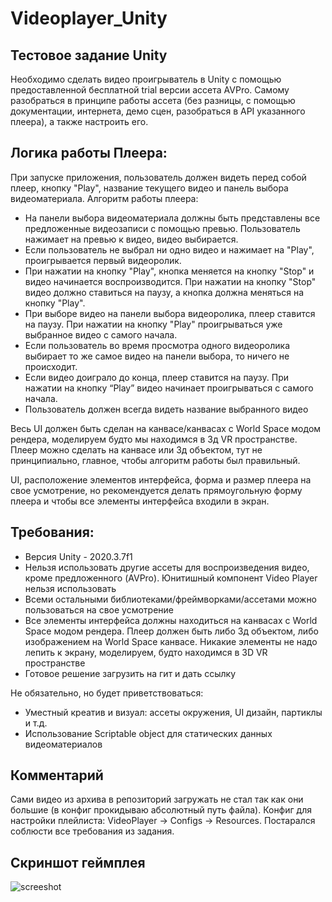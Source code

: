 # Videoplayer_Unity
## Тестовое задание Unity

Необходимо сделать видео проигрыватель в Unity с помощью предоставленной бесплатной trial версии ассета AVPro. Самому разобраться в принципе работы ассета (без разницы, с помощью документации, интернета, демо сцен, разобраться в API указанного плеера), а также настроить его. 


## Логика работы Плеера:
При запуске приложения, пользователь должен видеть перед собой плеер, кнопку "Play", название текущего видео и панель выбора видеоматериала. Алгоритм работы плеера:
- На панели выбора видеоматериала должны быть представлены все предложенные видеозаписи с помощью превью. Пользователь нажимает на превью к видео, видео выбирается.
- Если пользователь не выбрал ни одно видео и нажимает на "Play", проигрывается первый видеоролик.
- При нажатии на кнопку "Play", кнопка меняется на кнопку "Stop" и видео начинается воспроизводится. При нажатии на кнопку "Stop" видео должно ставиться на паузу, а кнопка должна меняться на кнопку "Play".
- При выборе видео на панели выбора видеоролика, плеер ставится на паузу. При нажатии на кнопку "Play" проигрываться уже выбранное видео с самого начала.
- Если пользователь во время просмотра одного видеоролика выбирает то же самое видео на панели выбора, то ничего не происходит.
- Если видео доиграло до конца, плеер ставится на паузу. При нажатии на кнопку “Play” видео начинает проигрываться с самого начала.
- Пользователь должен всегда видеть название выбранного видео

Весь UI должен быть сделан на канвасе/канвасах с World Space модом рендера, моделируем будто мы находимся в 3д VR пространстве. Плеер можно сделать на канвасе или 3д объектом, тут не принципиально, главное, чтобы алгоритм работы был правильный.

UI, расположение элементов интерфейса, форма и размер плеера на свое усмотрение, но рекомендуется делать прямоугольную форму плеера и чтобы все элементы интерфейса входили в экран.


## Требования:
- Версия Unity - 2020.3.7f1
- Нельзя использовать другие ассеты для воспроизведения видео, кроме предложенного (AVPro). Юнитишный компонент Video Player нельзя использовать
- Всеми остальными библиотеками/фреймворками/ассетами можно пользоваться на свое усмотрение
- Все элементы интерфейса должны находиться на канвасах с World Space модом рендера. Плеер должен быть либо 3д объектом, либо изображением на World Space канвасе. Никакие элементы не надо лепить к экрану, моделируем, будто находимся в 3D VR пространстве
- Готовое решение загрузить на гит и дать ссылку


Не обязательно, но будет приветствоваться:
- Уместный креатив и визуал: ассеты окружения, UI дизайн, партиклы и т.д.
- Использование Scriptable object для статических данных видеоматериалов

## Комментарий
Сами видео из архива в репозиторий загружать не стал так как они большие (в конфиг прокидываю абсолютный путь файла).
Конфиг для настройки плейлиста: VideoPlayer -> Configs -> Resources.
Постарался соблюсти все требования из задания.

## Скриншот геймплея
![screeshot](https://github.com/DanielTkachenko/Videoplayer_Unity/assets/40213522/2b5d7fab-9e24-4330-9633-e1202678dbf2)



